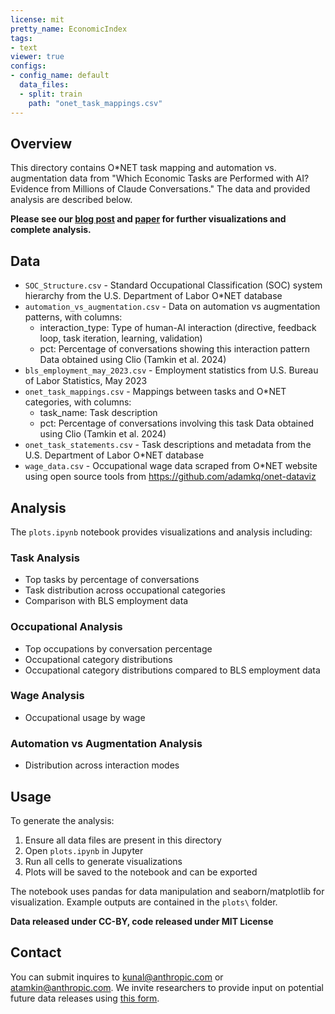 ```yaml
---
license: mit
pretty_name: EconomicIndex
tags:
- text
viewer: true
configs:
- config_name: default
  data_files:
  - split: train
    path: "onet_task_mappings.csv"
---
```

## Overview
This directory contains O*NET task mapping and automation vs. augmentation data from "Which Economic Tasks are Performed with AI? Evidence from Millions of Claude Conversations." The data and provided analysis are described below.

**Please see our [blog post](https://www.anthropic.com/news/the-anthropic-economic-index) and [paper](https://assets.anthropic.com/m/2e23255f1e84ca97/original/Economic_Tasks_AI_Paper.pdf) for further visualizations and complete analysis.**

## Data

- `SOC_Structure.csv` - Standard Occupational Classification (SOC) system hierarchy from the U.S. Department of Labor O*NET database
- `automation_vs_augmentation.csv` - Data on automation vs augmentation patterns, with columns:
  - interaction_type: Type of human-AI interaction (directive, feedback loop, task iteration, learning, validation)
  - pct: Percentage of conversations showing this interaction pattern
  Data obtained using Clio (Tamkin et al. 2024)
- `bls_employment_may_2023.csv` - Employment statistics from U.S. Bureau of Labor Statistics, May 2023
- `onet_task_mappings.csv` - Mappings between tasks and O*NET categories, with columns:
  - task_name: Task description
  - pct: Percentage of conversations involving this task
  Data obtained using Clio (Tamkin et al. 2024)
- `onet_task_statements.csv` - Task descriptions and metadata from the U.S. Department of Labor O*NET database
- `wage_data.csv` - Occupational wage data scraped from O*NET website using open source tools from https://github.com/adamkq/onet-dataviz

## Analysis

The `plots.ipynb` notebook provides visualizations and analysis including:

### Task Analysis
- Top tasks by percentage of conversations
- Task distribution across occupational categories
- Comparison with BLS employment data

### Occupational Analysis  
- Top occupations by conversation percentage
- Occupational category distributions
- Occupational category distributions compared to BLS employment data

### Wage Analysis
- Occupational usage by wage

### Automation vs Augmentation Analysis
- Distribution across interaction modes

## Usage
To generate the analysis:

1. Ensure all data files are present in this directory
2. Open `plots.ipynb` in Jupyter
3. Run all cells to generate visualizations
4. Plots will be saved to the notebook and can be exported

The notebook uses pandas for data manipulation and seaborn/matplotlib for visualization. Example outputs are contained in the `plots\` folder.

**Data released under CC-BY, code released under MIT License**

## Contact
You can submit inquires to kunal@anthropic.com or atamkin@anthropic.com. We invite researchers to provide input on potential future data releases using [this form](https://docs.google.com/forms/d/e/1FAIpQLSfDEdY-mT5lcXPaDSv-0Ci1rSXGlbIJierxkUbNB7_07-kddw/viewform?usp=dialog).